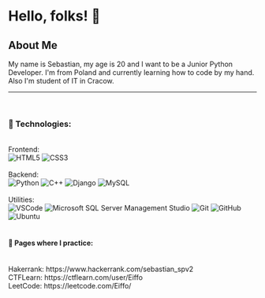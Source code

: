 <h1>Hello, folks! 👋</h1>


<h2>About Me</h2>

My name is Sebastian, my age is 20 and I want to be a Junior Python Developer. I'm from Poland and currently learning how to code by my hand.
Also I'm student of IT in Cracow.

<hr>
<br>

<h3>🔧 Technologies:</h3>
<br>
Frontend:

<div>
  <img alt='HTML5' src='https://img.shields.io/badge/-HTML5-E34F26?logo=html5&logoColor=white&style=plastic'/>
  <img alt='CSS3' src='https://img.shields.io/badge/-CSS-1572B6?logo=css3&logoColor=white&style=plastic'/>
</div>
<br>
Backend:

<div>
  <img alt='Python' src='https://img.shields.io/badge/-Python-181717?style=flat&logo=python&logoColor=white&style=plastic'/>
  <img alt='C++' src='https://img.shields.io/badge/-C++-181717?style=flat&logo=c&logoColor=white&style=plastic'/>
  <img alt='Django' src='https://img.shields.io/badge/-Django-181717?style=flat&logo=django&logoColor=white&style=plastic'/>
  <img alt='MySQL' src='https://img.shields.io/badge/-MySQL-181717?style=flat&logo=mysql&logoColor=white&style=plastic'/>
</div>
<br>
Utilities:

<div>
  <img alt='VSCode' src='https://img.shields.io/badge/-VSCode-007ACC?style=flat&logo=visual-studio-code&logoColor=white&style=plastic'/>
  <img alt='Microsoft SQL Server Management Studio' src='https://img.shields.io/badge/Microsoft_SQL_Server-CC2927?style=for-the-badge&logo=microsoft-sql-    
                                                         server&logoColor=white'/>
  
  <img alt='Git' src='https://img.shields.io/badge/-Git-F05032?logo=git&logoColor=white&style=plastic'/>
  <img alt='GitHub' src='https://img.shields.io/badge/-Github-181717?style=flat&logo=github&logoColor=white&style=plastic'/>
  <img alt='Ubuntu' src='https://img.shields.io/badge/Ubuntu-orange?style=flat&logo=ubuntu&logoColor=white&style=plastic'/>
</div>

<br>

<h4> 📝 Pages where I practice: </h4>
<div>
  <br>
  Hakerrank: https://www.hackerrank.com/sebastian_spv2
  <br>
  CTFLearn: https://ctflearn.com/user/Eiffo
  <br>
  LeetCode: https://leetcode.com/Eiffo/
</div>
